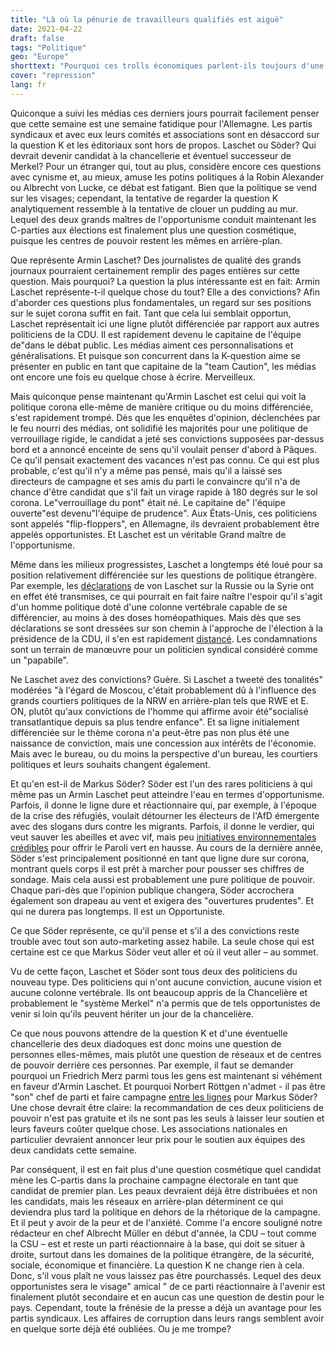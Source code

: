 ```yaml
---
title: "Là où la pénurie de travailleurs qualifiés est aiguë"
date: 2021-04-22
draft: false
tags: "Politique"
geo: "Europe"
shorttext: "Pourquoi ces trolls économiques parlent-ils toujours d'une pénurie de travailleurs qualifiés et oublient-ils toujours d'inclure les trolls dans la politique?"
cover: "repression"
lang: fr
---
```


Quiconque a suivi les médias ces derniers jours pourrait facilement penser que cette semaine est une semaine fatidique pour l'Allemagne. Les partis syndicaux et avec eux leurs comités et associations sont en désaccord sur la question K et les éditoriaux sont hors de propos. Laschet ou Söder? Qui devrait devenir candidat à la chancellerie et éventuel successeur de Merkel? Pour un étranger qui, tout au plus, considère encore ces questions avec cynisme et, au mieux, amuse les potins politiques á la Robin Alexander ou Albrecht von Lucke, ce débat est fatigant. Bien que la politique se vend sur les visages; cependant, la tentative de regarder la question K analytiquement ressemble à la tentative de clouer un pudding au mur. Lequel des deux grands maîtres de l'opportunisme conduit maintenant les C-parties aux élections est finalement plus une question cosmétique, puisque les centres de pouvoir restent les mêmes en arrière-plan.

Que représente Armin Laschet? Des journalistes de qualité des grands journaux pourraient certainement remplir des pages entières sur cette question. Mais pourquoi? La question la plus intéressante est en fait: Armin Laschet représente-t-il quelque chose du tout? Elle a des convictions? Afin d'aborder ces questions plus fondamentales, un regard sur ses positions sur le sujet corona suffit en fait. Tant que cela lui semblait opportun, Laschet représentait ici une ligne plutôt différenciée par rapport aux autres politiciens de la CDU. Il est rapidement devenu le capitaine de l'équipe de"dans le débat public. Les médias aiment ces personnalisations et généralisations. Et puisque son concurrent dans la K-question aime se présenter en public en tant que capitaine de la "team Caution", les médias ont encore une fois eu quelque chose à écrire. Merveilleux.

Mais quiconque pense maintenant qu'Armin Laschet est celui qui voit la politique corona elle-même de manière critique ou du moins différenciée, s'est rapidement trompé. Dès que les enquêtes d'opinion, déclenchées par le feu nourri des médias, ont solidifié les majorités pour une politique de verrouillage rigide, le candidat a jeté ses convictions supposées par-dessus bord et a annoncé enceinte de sens qu'il voulait penser d'abord à Pâques. Ce qu'il pensait exactement des vacances n'est pas connu. Ce qui est plus probable, c'est qu'il n'y a même pas pensé, mais qu'il a laissé ses directeurs de campagne et ses amis du parti le convaincre qu'il n'a de chance d'être candidat que s'il fait un virage rapide à 180 degrés sur le sol corona. Le"verrouillage du pont" était né. Le capitaine de" l'équipe ouverte"est devenu"l'équipe de prudence". Aux États-Unis, ces politiciens sont appelés "flip-floppers", en Allemagne, ils devraient probablement être appelés opportunistes. Et Laschet est un véritable Grand maître de l'opportunisme.

Même dans les milieux progressistes, Laschet a longtemps été loué pour sa position relativement différenciée sur les questions de politique étrangère. Par exemple, les [déclarations](https://www.tagesspiegel.de/politik/unklare-kante-armin-laschets-irritierende-aussenpolitische-positionen/26828462.html "Armin Laschets irritierende außenpolitische Positionen") de von Laschet sur la Russie ou la Syrie ont en effet été transmises, ce qui pourrait en fait faire naître l'espoir qu'il s'agit d'un homme politique doté d'une colonne vertébrale capable de se différencier, au moins à des doses homéopathiques. Mais dès que ses déclarations se sont dressées sur son chemin à l'approche de l'élection à la présidence de la CDU, il s'en est rapidement [distancé](https://www.faz.net/aktuell/politik/inland/kritik-an-aussenpolitik-laschets-verstaendnis-fuer-russland-17152764.html "Laschets Ruf als Russlandverstehe"). Les condamnations sont un terrain de manœuvre pour un politicien syndical considéré comme un "papabile".

Ne Laschet avez des convictions? Guère. Si Laschet a tweeté des tonalités" modérées "à l'égard de Moscou, c'était probablement dû à l'influence des grands courtiers politiques de la NRW en arrière-plan tels que RWE et E. ON, plutôt qu'aux convictions de l'homme qui affirme avoir été"socialisé transatlantique depuis sa plus tendre enfance". Et sa ligne initialement différenciée sur le thème corona n'a peut-être pas non plus été une naissance de conviction, mais une concession aux intérêts de l'économie. Mais avec le bureau, ou du moins la perspective d'un bureau, les courtiers politiques et leurs souhaits changent également.

Et qu'en est-il de Markus Söder? Söder est l'un des rares politiciens à qui même pas un Armin Laschet peut atteindre l'eau en termes d'opportunisme. Parfois, il donne le ligne dure et réactionnaire qui, par exemple, à l'époque de la crise des réfugiés, voulait détourner les électeurs de l'AfD émergente avec des slogans durs contre les migrants. Parfois, il donne le verdier, qui veut sauver les abeilles et avec vif, mais peu [initiatives environnementales crédibles](https://www.zeit.de/politik/deutschland/2019-07/umweltschutz-markus-soeder-csu-cdu?utm_referrer=https%3A%2F%2Fwww.nachdenkseiten.de%2F "Von Söder lernen") pour offrir le Paroli vert en hausse. Au cours de la dernière année, Söder s'est principalement positionné en tant que ligne dure sur corona, montrant quels corps il est prêt à marcher pour pousser ses chiffres de sondage. Mais cela aussi est probablement une pure politique de pouvoir. Chaque pari-dès que l'opinion publique changera, Söder accrochera également son drapeau au vent et exigera des "ouvertures prudentes". Et qui ne durera pas longtemps. Il est un Opportuniste.

Ce que Söder représente, ce qu'il pense et s'il a des convictions reste trouble avec tout son auto-marketing assez habile. La seule chose qui est certaine est ce que Markus Söder veut aller et où il veut aller – au sommet.

Vu de cette façon, Laschet et Söder sont tous deux des politiciens du nouveau type. Des politiciens qui n'ont aucune conviction, aucune vision et aucune colonne vertébrale. Ils ont beaucoup appris de la Chancelière et probablement le "système Merkel" n'a permis que de tels opportunistes de venir si loin qu'ils peuvent hériter un jour de la chancelière.

Ce que nous pouvons attendre de la question K et d'une éventuelle chancellerie des deux diadoques est donc moins une question de personnes elles-mêmes, mais plutôt une question de réseaux et de centres de pouvoir derrière ces personnes. Par exemple, il faut se demander pourquoi un Friedrich Merz parmi tous les gens est maintenant si véhément en faveur d'Armin Laschet. Et pourquoi Norbert Röttgen n'admet - il pas être "son" chef de parti et faire campagne [entre les lignes](https://www.spiegel.de/politik/deutschland/reaktionen-auf-k-debatte-der-union-laut-roettgen-geht-es-allein-um-den-wahlsieg-der-union-a-add6bc2c-e338-4870-8644-f8c484bf0c4a "Es geht allein um den Wahlsieg der Union") pour Markus Söder? Une chose devrait être claire: la recommandation de ces deux politiciens de pouvoir n'est pas gratuite et ils ne sont pas les seuls à laisser leur soutien et leurs faveurs coûter quelque chose. Les associations nationales en particulier devraient annoncer leur prix pour le soutien aux équipes des deux candidats cette semaine.

Par conséquent, il est en fait plus d'une question cosmétique quel candidat mène les C-partis dans la prochaine campagne électorale en tant que candidat de premier plan. Les peaux devraient déjà être distribuées et non les candidats, mais les réseaux en arrière-plan déterminent ce qui deviendra plus tard la politique en dehors de la rhétorique de la campagne. Et il peut y avoir de la peur et de l'anxiété. Comme l'a encore souligné notre rédacteur en chef Albrecht Müller en début d'année, la CDU – tout comme la CSU – est et reste un parti réactionnaire à la base, qui doit se situer à droite, surtout dans les domaines de la politique étrangère, de la sécurité, sociale, économique et financière. La question K ne change rien à cela. Donc, s'il vous plaît ne vous laissez pas être pourchassés. Lequel des deux opportunistes sera le visage" amical " de ce parti réactionnaire à l'avenir est finalement plutôt secondaire et en aucun cas une question de destin pour le pays. Cependant, toute la frénésie de la presse a déjà un avantage pour les partis syndicaux. Les affaires de corruption dans leurs rangs semblent avoir en quelque sorte déjà été oubliées. Ou je me trompe?

